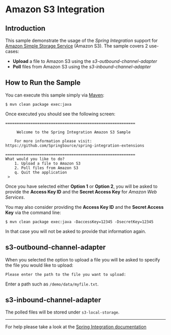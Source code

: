 Amazon S3 Integration
===========================================

## Introduction

This sample demonstrate the usage of the *Spring Integration* support for
[Amazon Simple Storage Service][] (Amazon S3). The sample covers 2 use-cases:

* **Upload** a file to Amazon S3 using the *s3-outbound-channel-adapter*
* **Poll** files from Amazon S3 using the *s3-inbound-channel-adapter*

## How to Run the Sample

You can execute this sample simply via [Maven][]:

	$ mvn clean package exec:java

Once executed you should see the following screen:

	=========================================================

	     Welcome to the Spring Integration Amazon S3 Sample

	    For more information please visit:
	https://github.com/SpringSource/spring-integration-extensions

	=========================================================
	What would you like to do?
		1. Upload a file to Amazon S3
		2. Poll files from Amazon S3
		q. Quit the application
	 >

Once you have selected either **Option 1** or **Option 2**, you will be asked to
provide the **Access Key ID** and the **Secret Access Key** for *Amazon Web Services*.

You may also consider providing the **Access Key ID** and the **Secret Access Key**
via the command line:

	$ mvn clean package exec:java -DaccessKey=12345 -DsecretKey=12345

In that case you will not be asked to provide that information again.

## s3-outbound-channel-adapter

When you selected the option to upload a file you will be asked to specify the file you would like to upload:

	Please enter the path to the file you want to upload: 
	
Enter a path such as `/demo/data/myfile.txt`.

## s3-inbound-channel-adapter

The polled files will be stored under `s3-local-storage`.

--------------------------------------------------------------------------------

For help please take a look at the [Spring Integration documentation][]

[Amazon Simple Storage Service]: http://aws.amazon.com/s3/
[Maven]: http://maven.apache.org/
[Spring Integration documentation]: http://www.springsource.org/spring-integration
